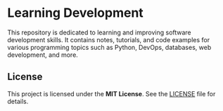 # Learning Development

This repository is dedicated to learning and improving software development skills. It contains notes, tutorials, and code examples for various programming topics such as Python, DevOps, databases, web development, and more.

## License

This project is licensed under the **MIT License**. See the [LICENSE](LICENSE) file for details.
